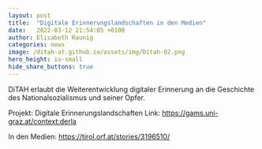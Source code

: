 ```yaml
---
layout: post
title:  "Digitale Erinnerungslandschaften in den Medien"
date:   2022-03-12 21:54:05 +0100
author: Elisabeth Raunig
categories: news
image: /ditah-at.github.io/assets/img/Ditah-02.png
hero_height: is-small
hide_share_buttons: true
---
```



DiTAH erlaubt die Weiterentwicklung digitaler Erinnerung an die Geschichte des Nationalsozialismus und seiner Opfer.

Projekt: Digitale Erinnerungslandschaften
Link: https://gams.uni-graz.at/context:derla

In den Medien: https://tirol.orf.at/stories/3196510/

